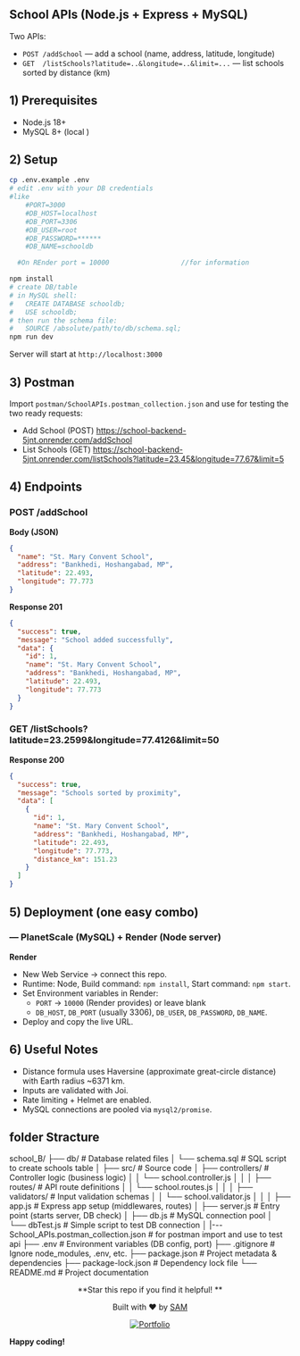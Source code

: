 ## School APIs (Node.js + Express + MySQL)

Two APIs:
- `POST /addSchool` — add a school (name, address, latitude, longitude)
- `GET  /listSchools?latitude=..&longitude=..&limit=...` — list schools sorted by distance (km)


## 1) Prerequisites
- Node.js 18+
- MySQL 8+ (local )


## 2) Setup
```bash
cp .env.example .env
# edit .env with your DB credentials
#like
    #PORT=3000
    #DB_HOST=localhost
    #DB_PORT=3306
    #DB_USER=root
    #DB_PASSWORD=******
    #DB_NAME=schooldb

  #On REnder port = 10000                  //for information

npm install
# create DB/table
# in MySQL shell:
#   CREATE DATABASE schooldb;
#   USE schooldb;
# then run the schema file:
#   SOURCE /absolute/path/to/db/schema.sql;
npm run dev
```
Server will start at `http://localhost:3000`


## 3) Postman
Import `postman/SchoolAPIs.postman_collection.json` and use for testing
the two ready requests:

- Add School (POST)  https://school-backend-5jnt.onrender.com/addSchool
- List Schools (GET)  https://school-backend-5jnt.onrender.com/listSchools?latitude=23.45&longitude=77.67&limit=5


## 4) Endpoints

### POST /addSchool
**Body (JSON)**
```json
{
  "name": "St. Mary Convent School",
  "address": "Bankhedi, Hoshangabad, MP",
  "latitude": 22.493,
  "longitude": 77.773
}
```
**Response 201**
```json
{
  "success": true,
  "message": "School added successfully",
  "data": {
    "id": 1,
    "name": "St. Mary Convent School",
    "address": "Bankhedi, Hoshangabad, MP",
    "latitude": 22.493,
    "longitude": 77.773
  }
}
```

### GET /listSchools?latitude=23.2599&longitude=77.4126&limit=50
**Response 200**
```json
{
  "success": true,
  "message": "Schools sorted by proximity",
  "data": [
    {
      "id": 1,
      "name": "St. Mary Convent School",
      "address": "Bankhedi, Hoshangabad, MP",
      "latitude": 22.493,
      "longitude": 77.773,
      "distance_km": 151.23
    }
  ]
}
```


## 5) Deployment (one easy combo)

###  — PlanetScale (MySQL) + Render (Node server)
**Render**
   - New Web Service → connect this repo.
   - Runtime: Node, Build command: `npm install`, Start command: `npm start`.
   - Set Environment variables in Render:
     - `PORT` → `10000` (Render provides) or leave blank
     - `DB_HOST`, `DB_PORT` (usually 3306), `DB_USER`, `DB_PASSWORD`, `DB_NAME`.
   - Deploy and copy the live URL.



## 6) Useful Notes
- Distance formula uses Haversine (approximate great-circle distance) with Earth radius ~6371 km.
- Inputs are validated with Joi.
- Rate limiting + Helmet are enabled.
- MySQL connections are pooled via `mysql2/promise`.


## folder Stracture

school_B/
├── db/                                                   # Database related files
│ └── schema.sql                                          # SQL script to create schools table
│
├── src/                                                   # Source code
│ ├── controllers/                                        # Controller logic (business logic)
│ │ └── school.controller.js
│ │
│ ├── routes/                                             # API route definitions
│ │ └── school.routes.js
│ │
│ ├── validators/                                         # Input validation schemas
│ │ └── school.validator.js
│ │
│ ├── app.js                                             # Express app setup (middlewares, routes)
│ ├── server.js                                           # Entry point (starts server, DB check)
│ ├── db.js                                               # MySQL connection pool
│ └── dbTest.js                                           # Simple script to test DB connection
│
|---School_APIs.postman_collection.json                   # for postman import and use to test api
├── .env                                                 # Environment variables (DB config, port)
├── .gitignore                                            # Ignore node_modules, .env, etc.
├── package.json                                          # Project metadata & dependencies
├── package-lock.json                                     #  Dependency lock file
└── README.md                                             # Project documentation



<div align="center">

**Star this repo if you find it helpful! **

Built with ❤️ by [ SAM ](https://github.com/sameer2210)

[![Portfolio](https://img.shields.io/badge/Portfolio-Live-brightgreen)](https://portfolio-coral-two-16.vercel.app)

</div>

**Happy coding!**